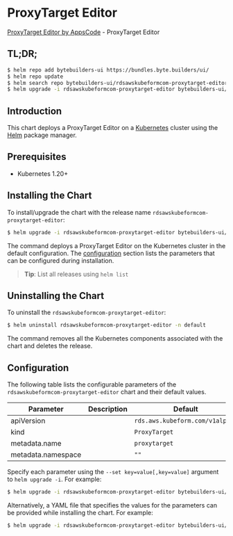 # ProxyTarget Editor

[ProxyTarget Editor by AppsCode](https://byte.builders) - ProxyTarget Editor

## TL;DR;

```bash
$ helm repo add bytebuilders-ui https://bundles.byte.builders/ui/
$ helm repo update
$ helm search repo bytebuilders-ui/rdsawskubeformcom-proxytarget-editor --version=v0.4.18
$ helm upgrade -i rdsawskubeformcom-proxytarget-editor bytebuilders-ui/rdsawskubeformcom-proxytarget-editor -n default --create-namespace --version=v0.4.18
```

## Introduction

This chart deploys a ProxyTarget Editor on a [Kubernetes](http://kubernetes.io) cluster using the [Helm](https://helm.sh) package manager.

## Prerequisites

- Kubernetes 1.20+

## Installing the Chart

To install/upgrade the chart with the release name `rdsawskubeformcom-proxytarget-editor`:

```bash
$ helm upgrade -i rdsawskubeformcom-proxytarget-editor bytebuilders-ui/rdsawskubeformcom-proxytarget-editor -n default --create-namespace --version=v0.4.18
```

The command deploys a ProxyTarget Editor on the Kubernetes cluster in the default configuration. The [configuration](#configuration) section lists the parameters that can be configured during installation.

> **Tip**: List all releases using `helm list`

## Uninstalling the Chart

To uninstall the `rdsawskubeformcom-proxytarget-editor`:

```bash
$ helm uninstall rdsawskubeformcom-proxytarget-editor -n default
```

The command removes all the Kubernetes components associated with the chart and deletes the release.

## Configuration

The following table lists the configurable parameters of the `rdsawskubeformcom-proxytarget-editor` chart and their default values.

|     Parameter      | Description |                  Default                   |
|--------------------|-------------|--------------------------------------------|
| apiVersion         |             | <code>rds.aws.kubeform.com/v1alpha1</code> |
| kind               |             | <code>ProxyTarget</code>                   |
| metadata.name      |             | <code>proxytarget</code>                   |
| metadata.namespace |             | <code>""</code>                            |


Specify each parameter using the `--set key=value[,key=value]` argument to `helm upgrade -i`. For example:

```bash
$ helm upgrade -i rdsawskubeformcom-proxytarget-editor bytebuilders-ui/rdsawskubeformcom-proxytarget-editor -n default --create-namespace --version=v0.4.18 --set apiVersion=rds.aws.kubeform.com/v1alpha1
```

Alternatively, a YAML file that specifies the values for the parameters can be provided while
installing the chart. For example:

```bash
$ helm upgrade -i rdsawskubeformcom-proxytarget-editor bytebuilders-ui/rdsawskubeformcom-proxytarget-editor -n default --create-namespace --version=v0.4.18 --values values.yaml
```
